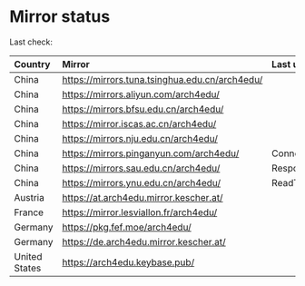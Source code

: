 <script src="./time.js"></script>
# Mirror status
Last check: <script type="text/javascript">localize(1670062808.5312936);</script>

|Country|Mirror|Last update|
|:------|:-----|:----------|
|China|https://mirrors.tuna.tsinghua.edu.cn/arch4edu/|<script type="text/javascript">localize(1670049224);</script>|
|China|https://mirrors.aliyun.com/arch4edu/|<script type="text/javascript">localize(1669962901);</script>|
|China|https://mirrors.bfsu.edu.cn/arch4edu/|<script type="text/javascript">localize(1670049224);</script>|
|China|https://mirror.iscas.ac.cn/arch4edu/|<script type="text/javascript">localize(1670006168);</script>|
|China|https://mirrors.nju.edu.cn/arch4edu/|<script type="text/javascript">localize(1669962901);</script>|
|China|https://mirrors.pinganyun.com/arch4edu/|ConnectTimeout|
|China|https://mirrors.sau.edu.cn/arch4edu/|Response 500|
|China|https://mirrors.ynu.edu.cn/arch4edu/|ReadTimeout|
|Austria|https://at.arch4edu.mirror.kescher.at/|<script type="text/javascript">localize(1670049224);</script>|
|France|https://mirror.lesviallon.fr/arch4edu/|<script type="text/javascript">localize(1670006168);</script>|
|Germany|https://pkg.fef.moe/arch4edu/|<script type="text/javascript">localize(1670049224);</script>|
|Germany|https://de.arch4edu.mirror.kescher.at/|<script type="text/javascript">localize(1670049224);</script>|
|United States|https://arch4edu.keybase.pub/|<script type="text/javascript">localize(1670006168);</script>|

<script src="./tablefilter/tablefilter.js"></script>
<script src="./table.js"></script>